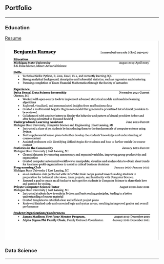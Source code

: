## Portfolio

---

### Education 

[Resume](images/2023ramsey_resume.pdf?raw=true)
<img src="images/Screen Shot 2022-02-03 at 12.31.49 PM.png?raw=true"/>

<!-- ---
[Project 2 Title](/pdf/sample_presentation.pdf)
<img src="images/dummy_thumbnail.jpg?raw=true"/>

---
[Project 3 Title](http://example.com/)
<img src="images/dummy_thumbnail.jpg?raw=true"/>

---
 -->
### Data Science
<!-- 
- [finnian.boyle](https://www.instagram.com/p/CArM-bBgQEcJ4UbvFPmzyPMVS2elFACroX068Y0/)
- [joshallenqb](https://www.instagram.com/joshallenqb/)
- [Shower Coffee](images/IMG_0181.png?raw=true)
- [BFF](images/IMG_7532.png?raw=true) -->
<!-- - [Project 5 Title](http://example.com/) -->

---





